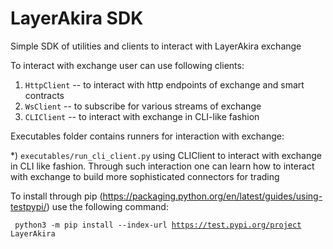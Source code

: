 # LayerAkira SDK
Simple SDK of utilities and clients to interact  with LayerAkira exchange


To interact with exchange user can use following clients:

1) `HttpClient` -- to interact with http endpoints of exchange and smart contracts
2) `WsClient` -- to subscribe for various streams of exchange
3) `CLIClient` -- to interact with exchange in CLI-like fashion 


Executables folder contains runners for interaction with exchange:

*) `executables/run_cli_client.py` using CLIClient to interact with exchange in CLI like fashion.  Through such interaction one can learn how to interact with exchange to build more sophisticated connectors for trading

To install through pip (https://packaging.python.org/en/latest/guides/using-testpypi/) use the following command:

<code> python3 -m pip install --index-url https://test.pypi.org/project LayerAkira </code>